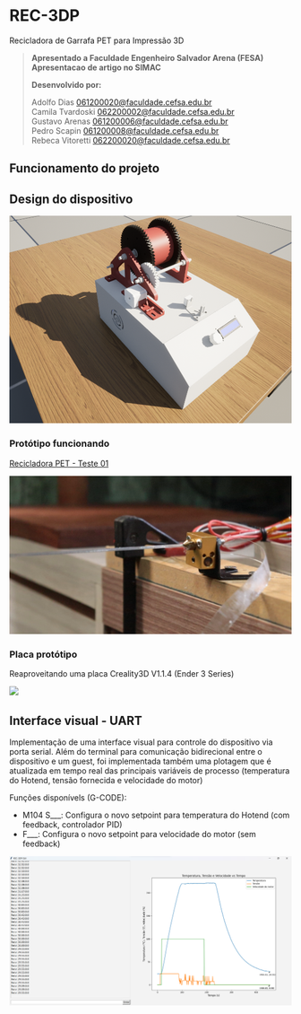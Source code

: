 # REC-3DP  
Recicladora de Garrafa PET para Impressão 3D  
  
> **Apresentado a Faculdade Engenheiro Salvador Arena (FESA)**  
> **Apresentacao de artigo no SIMAC**
>
> **Desenvolvido por:**
>
> Adolfo Dias <061200020@faculdade.cefsa.edu.br>  
> Camila Tvardoski <062200002@faculdade.cefsa.edu.br>  
> Gustavo Arenas <061200006@faculdade.cefsa.edu.br>  
> Pedro Scapin <061200008@faculdade.cefsa.edu.br>  
> Rebeca Vitoretti <062200020@faculdade.cefsa.edu.br>  

## Funcionamento do projeto

## Design do dispositivo
![](IMG/render1.png)
### Protótipo funcionando
[Recicladora PET - Teste 01](https://youtu.be/Kp44HoyRCVU)

![](IMG/PROTOTIPO-FUNCIONANDO.png)

### Placa protótipo
Reaproveitando uma placa Creality3D V1.1.4 (Ender 3 Series)

![](IMG/P_20230319_201323.jpg)

## Interface visual - UART

Implementação de uma interface visual para controle do dispositivo via porta serial. Além do terminal para comunicação bidirecional entre o dispositivo e um guest, foi implementada também uma plotagem que é atualizada em tempo real das principais variáveis de processo (temperatura do Hotend, tensão fornecida e velocidade do motor)

Funções disponívels (G-CODE):
* M104 S___: Configura o novo setpoint para temperatura do Hotend (com feedback, controlador PID)
* F___: Configura o novo setpoint para velocidade do motor (sem feedback)

![](IMG/REC-3DP-GUI.png)
